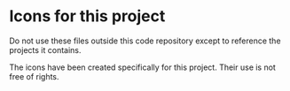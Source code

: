 # Icons for this project

Do not use these files outside this code repository except to reference the projects it contains.

The icons have been created specifically for this project. Their use is not free of rights.
